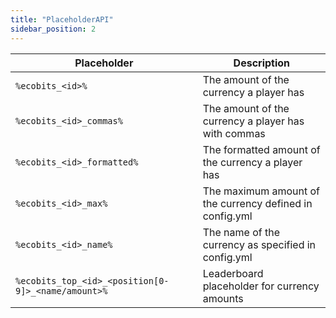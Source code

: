 ```yaml
---
title: "PlaceholderAPI"
sidebar_position: 2
---
```


| Placeholder                                        | Description                                                           |
|----------------------------------------------------| --------------------------------------------------------------------- |
| `%ecobits_<id>%`                                   | The amount of the currency a player has                               |
| `%ecobits_<id>_commas%`                            | The amount of the currency a player has with commas                   |
| `%ecobits_<id>_formatted%`                         | The formatted amount of the currency a player has                     |
| `%ecobits_<id>_max%`                               | The maximum amount of the currency defined in config.yml              |
| `%ecobits_<id>_name%`                              | The name of the currency as specified in config.yml                   |
| `%ecobits_top_<id>_<position[0-9]>_<name/amount>%` | Leaderboard placeholder for currency amounts             |
